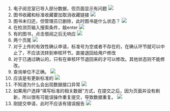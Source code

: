 1. 电子阅览室已导入部分数据，但页面显示有问题 
![](https://gzh-1256606673.cos.ap-shanghai.myqcloud.com/20180717141620.png)
2. 图书收藏和标准收藏要加取消收藏链接
![](https://gzh-1256606673.cos.ap-shanghai.myqcloud.com/2018-07-18_22-13-39.gif)
3. 图书未归还，但管理员已删除，此时图书是什么状态？
![](https://gzh-1256606673.cos.ap-shanghai.myqcloud.com/2018-07-18_22-26-33.gif)
4. 在检测页输入搜索条件，敲enter
![](https://gzh-1256606673.cos.ap-shanghai.myqcloud.com/2018-07-18_22-10-10.gif)
5. 有的图书，点击借阅之后无响应
![](https://gzh-1256606673.cos.ap-shanghai.myqcloud.com/2018-07-18_22-28-15.gif)
6. 两个页尾
![](https://gzh-1256606673.cos.ap-shanghai.myqcloud.com/chrome_2018-07-18_22-31-59.jpg)
7. 对于上传的有效性确认申请，标准号为空或者不存在的，在确认环节就可以中止了，不应该流转到审核环节。直接退回给用户修改
8. 对于已通过确认的，只有在审核环节退回来的才可以修改。其他状态则不能修改。
9. 查询单位不正确。
![](https://gzh-1256606673.cos.ap-shanghai.myqcloud.com/2018-07-18_23-33-00.jpg)
10. 应该是有更新标准的
![](https://gzh-1256606673.cos.ap-shanghai.myqcloud.com/2018-07-18_23-34-41.jpg)
11. 不知道为什么会出现数据接口异常
![](https://gzh-1256606673.cos.ap-shanghai.myqcloud.com/2018-07-18_23-37-11.gif)
12. 如果用户选择“填写标准的相关数据”方式，在提交之后，因为页面并没有刷新，所以很有可能误操作重复提交，导致数据重复。
![](https://gzh-1256606673.cos.ap-shanghai.myqcloud.com/chrome_2018-07-18_23-42-17.jpg)
13. 刚提交申请，此时不应该有错误报告
![](https://gzh-1256606673.cos.ap-shanghai.myqcloud.com/2018-07-18_23-44-48.jpg)





